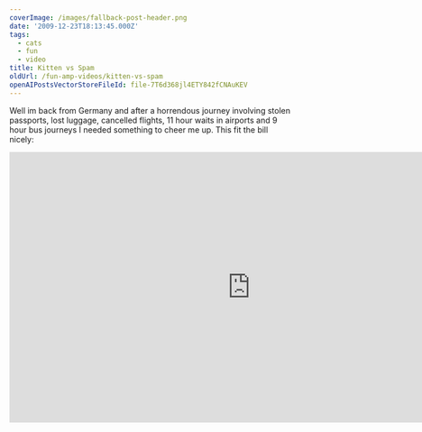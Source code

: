 ```yaml
---
coverImage: /images/fallback-post-header.png
date: '2009-12-23T18:13:45.000Z'
tags:
  - cats
  - fun
  - video
title: Kitten vs Spam
oldUrl: /fun-amp-videos/kitten-vs-spam
openAIPostsVectorStoreFileId: file-7T6d368jl4ETY842fCNAuKEV
---
```


Well im back from Germany and after a horrendous journey involving stolen passports, lost luggage, cancelled flights, 11 hour waits in airports and 9 hour bus journeys I needed something to cheer me up. This fit the bill nicely:

<!-- more -->

<iframe width="853" height="480" src="https://www.youtube.com/embed/5InW89_vnHQ" frameborder="0" allow="accelerometer; autoplay; clipboard-write; encrypted-media; gyroscope; picture-in-picture"  allowfullscreen></iframe>
